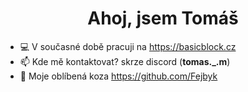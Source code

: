 <h1 align="center">Ahoj, jsem Tomáš</h1>


- 💻 V současné době pracuji na https://basicblock.cz
- 📫 Kde mě kontaktovat? skrze discord (**tomas._.m**)
- 🐐 Moje oblíbená koza https://github.com/Fejbyk
